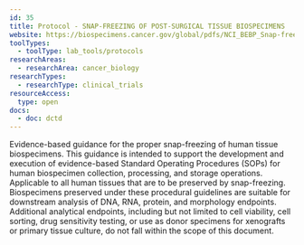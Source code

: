 ```yaml
---
id: 35
title: Protocol - SNAP-FREEZING OF POST-SURGICAL TISSUE BIOSPECIMENS
website: https://biospecimens.cancer.gov/global/pdfs/NCI_BEBP_Snap-freezing_of_Post-surgical_Tissue_Biospecimens.pdf
toolTypes:
  - toolType: lab_tools/protocols
researchAreas:
  - researchArea: cancer_biology
researchTypes:
  - researchType: clinical_trials
resourceAccess:
  type: open
docs:
  - doc: dctd
---
```

Evidence-based guidance for the proper snap-freezing of human tissue biospecimens. This guidance is intended to support the development and execution of evidence-based Standard Operating Procedures (SOPs) for human biospecimen collection, processing, and storage operations. Applicable to all human tissues that are to be preserved by snap-freezing. Biospecimens preserved under these procedural guidelines are suitable for downstream analysis of DNA, RNA, protein, and morphology endpoints. Additional analytical endpoints, including but not limited to cell viability, cell sorting, drug sensitivity testing, or use as donor specimens for xenografts or primary tissue culture, do not fall within the scope of this document.
